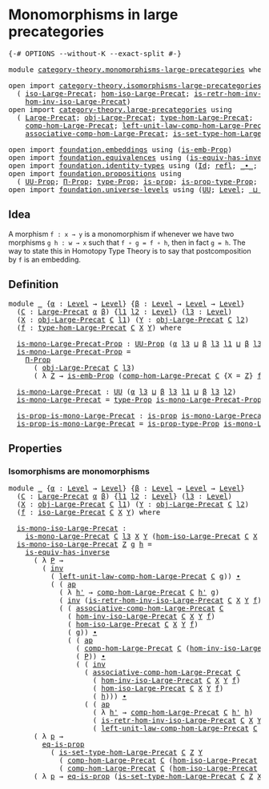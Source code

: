 # Monomorphisms in large precategories

<pre class="Agda"><a id="49" class="Symbol">{-#</a> <a id="53" class="Keyword">OPTIONS</a> <a id="61" class="Pragma">--without-K</a> <a id="73" class="Pragma">--exact-split</a> <a id="87" class="Symbol">#-}</a>

<a id="92" class="Keyword">module</a> <a id="99" href="category-theory.monomorphisms-large-precategories.html" class="Module">category-theory.monomorphisms-large-precategories</a> <a id="149" class="Keyword">where</a>

<a id="156" class="Keyword">open</a> <a id="161" class="Keyword">import</a> <a id="168" href="category-theory.isomorphisms-large-precategories.html" class="Module">category-theory.isomorphisms-large-precategories</a> <a id="217" class="Keyword">using</a>
  <a id="225" class="Symbol">(</a> <a id="227" href="category-theory.isomorphisms-large-precategories.html#1875" class="Function">iso-Large-Precat</a><a id="243" class="Symbol">;</a> <a id="245" href="category-theory.isomorphisms-large-precategories.html#2021" class="Function">hom-iso-Large-Precat</a><a id="265" class="Symbol">;</a> <a id="267" href="category-theory.isomorphisms-large-precategories.html#2658" class="Function">is-retr-hom-inv-iso-Large-Precat</a><a id="299" class="Symbol">;</a>
    <a id="305" href="category-theory.isomorphisms-large-precategories.html#2276" class="Function">hom-inv-iso-Large-Precat</a><a id="329" class="Symbol">)</a>
<a id="331" class="Keyword">open</a> <a id="336" class="Keyword">import</a> <a id="343" href="category-theory.large-precategories.html" class="Module">category-theory.large-precategories</a> <a id="379" class="Keyword">using</a>
  <a id="387" class="Symbol">(</a> <a id="389" href="category-theory.large-precategories.html#654" class="Record">Large-Precat</a><a id="401" class="Symbol">;</a> <a id="403" href="category-theory.large-precategories.html#772" class="Field">obj-Large-Precat</a><a id="419" class="Symbol">;</a> <a id="421" href="category-theory.large-precategories.html#2369" class="Function">type-hom-Large-Precat</a><a id="442" class="Symbol">;</a>
    <a id="448" href="category-theory.large-precategories.html#938" class="Field">comp-hom-Large-Precat</a><a id="469" class="Symbol">;</a> <a id="471" href="category-theory.large-precategories.html#1736" class="Field">left-unit-law-comp-hom-Large-Precat</a><a id="506" class="Symbol">;</a>
    <a id="512" href="category-theory.large-precategories.html#1294" class="Field">associative-comp-hom-Large-Precat</a><a id="545" class="Symbol">;</a> <a id="547" href="category-theory.large-precategories.html#2469" class="Function">is-set-type-hom-Large-Precat</a><a id="575" class="Symbol">)</a>

<a id="578" class="Keyword">open</a> <a id="583" class="Keyword">import</a> <a id="590" href="foundation.embeddings.html" class="Module">foundation.embeddings</a> <a id="612" class="Keyword">using</a> <a id="618" class="Symbol">(</a><a id="619" href="foundation.embeddings.html#1916" class="Function">is-emb-Prop</a><a id="630" class="Symbol">)</a>
<a id="632" class="Keyword">open</a> <a id="637" class="Keyword">import</a> <a id="644" href="foundation.equivalences.html" class="Module">foundation.equivalences</a> <a id="668" class="Keyword">using</a> <a id="674" class="Symbol">(</a><a id="675" href="foundation-core.equivalences.html#3000" class="Function">is-equiv-has-inverse</a><a id="695" class="Symbol">)</a>
<a id="697" class="Keyword">open</a> <a id="702" class="Keyword">import</a> <a id="709" href="foundation.identity-types.html" class="Module">foundation.identity-types</a> <a id="735" class="Keyword">using</a> <a id="741" class="Symbol">(</a><a id="742" href="foundation-core.identity-types.html#1754" class="Datatype">Id</a><a id="744" class="Symbol">;</a> <a id="746" href="foundation-core.identity-types.html#1807" class="InductiveConstructor">refl</a><a id="750" class="Symbol">;</a> <a id="752" href="foundation-core.identity-types.html#2412" class="Function Operator">_∙_</a><a id="755" class="Symbol">;</a> <a id="757" href="foundation-core.identity-types.html#3990" class="Function">ap</a><a id="759" class="Symbol">;</a> <a id="761" href="foundation-core.identity-types.html#2716" class="Function">inv</a><a id="764" class="Symbol">)</a>
<a id="766" class="Keyword">open</a> <a id="771" class="Keyword">import</a> <a id="778" href="foundation.propositions.html" class="Module">foundation.propositions</a> <a id="802" class="Keyword">using</a>
  <a id="810" class="Symbol">(</a> <a id="812" href="foundation-core.propositions.html#1380" class="Function">UU-Prop</a><a id="819" class="Symbol">;</a> <a id="821" href="foundation-core.propositions.html#6681" class="Function">Π-Prop</a><a id="827" class="Symbol">;</a> <a id="829" href="foundation-core.propositions.html#1482" class="Function">type-Prop</a><a id="838" class="Symbol">;</a> <a id="840" href="foundation-core.propositions.html#1296" class="Function">is-prop</a><a id="847" class="Symbol">;</a> <a id="849" href="foundation-core.propositions.html#1549" class="Function">is-prop-type-Prop</a><a id="866" class="Symbol">;</a> <a id="868" href="foundation-core.propositions.html#2706" class="Function">eq-is-prop</a><a id="878" class="Symbol">)</a>
<a id="880" class="Keyword">open</a> <a id="885" class="Keyword">import</a> <a id="892" href="foundation.universe-levels.html" class="Module">foundation.universe-levels</a> <a id="919" class="Keyword">using</a> <a id="925" class="Symbol">(</a><a id="926" href="foundation-core.universe-levels.html#222" class="Primitive">UU</a><a id="928" class="Symbol">;</a> <a id="930" href="Agda.Primitive.html#597" class="Postulate">Level</a><a id="935" class="Symbol">;</a> <a id="937" href="Agda.Primitive.html#810" class="Primitive Operator">_⊔_</a><a id="940" class="Symbol">)</a>
</pre>
## Idea

A morphism `f : x → y` is a monomorphism if whenever we have two morphisms `g h : w → x` such that `f ∘ g = f ∘ h`, then in fact `g = h`. The way to state this in Homotopy Type Theory is to say that postcomposition by `f` is an embedding.

## Definition

<pre class="Agda"><a id="1219" class="Keyword">module</a> <a id="1226" href="category-theory.monomorphisms-large-precategories.html#1226" class="Module">_</a> <a id="1228" class="Symbol">{</a><a id="1229" href="category-theory.monomorphisms-large-precategories.html#1229" class="Bound">α</a> <a id="1231" class="Symbol">:</a> <a id="1233" href="Agda.Primitive.html#597" class="Postulate">Level</a> <a id="1239" class="Symbol">→</a> <a id="1241" href="Agda.Primitive.html#597" class="Postulate">Level</a><a id="1246" class="Symbol">}</a> <a id="1248" class="Symbol">{</a><a id="1249" href="category-theory.monomorphisms-large-precategories.html#1249" class="Bound">β</a> <a id="1251" class="Symbol">:</a> <a id="1253" href="Agda.Primitive.html#597" class="Postulate">Level</a> <a id="1259" class="Symbol">→</a> <a id="1261" href="Agda.Primitive.html#597" class="Postulate">Level</a> <a id="1267" class="Symbol">→</a> <a id="1269" href="Agda.Primitive.html#597" class="Postulate">Level</a><a id="1274" class="Symbol">}</a>
  <a id="1278" class="Symbol">(</a><a id="1279" href="category-theory.monomorphisms-large-precategories.html#1279" class="Bound">C</a> <a id="1281" class="Symbol">:</a> <a id="1283" href="category-theory.large-precategories.html#654" class="Record">Large-Precat</a> <a id="1296" href="category-theory.monomorphisms-large-precategories.html#1229" class="Bound">α</a> <a id="1298" href="category-theory.monomorphisms-large-precategories.html#1249" class="Bound">β</a><a id="1299" class="Symbol">)</a> <a id="1301" class="Symbol">{</a><a id="1302" href="category-theory.monomorphisms-large-precategories.html#1302" class="Bound">l1</a> <a id="1305" href="category-theory.monomorphisms-large-precategories.html#1305" class="Bound">l2</a> <a id="1308" class="Symbol">:</a> <a id="1310" href="Agda.Primitive.html#597" class="Postulate">Level</a><a id="1315" class="Symbol">}</a> <a id="1317" class="Symbol">(</a><a id="1318" href="category-theory.monomorphisms-large-precategories.html#1318" class="Bound">l3</a> <a id="1321" class="Symbol">:</a> <a id="1323" href="Agda.Primitive.html#597" class="Postulate">Level</a><a id="1328" class="Symbol">)</a>
  <a id="1332" class="Symbol">(</a><a id="1333" href="category-theory.monomorphisms-large-precategories.html#1333" class="Bound">X</a> <a id="1335" class="Symbol">:</a> <a id="1337" href="category-theory.large-precategories.html#772" class="Field">obj-Large-Precat</a> <a id="1354" href="category-theory.monomorphisms-large-precategories.html#1279" class="Bound">C</a> <a id="1356" href="category-theory.monomorphisms-large-precategories.html#1302" class="Bound">l1</a><a id="1358" class="Symbol">)</a> <a id="1360" class="Symbol">(</a><a id="1361" href="category-theory.monomorphisms-large-precategories.html#1361" class="Bound">Y</a> <a id="1363" class="Symbol">:</a> <a id="1365" href="category-theory.large-precategories.html#772" class="Field">obj-Large-Precat</a> <a id="1382" href="category-theory.monomorphisms-large-precategories.html#1279" class="Bound">C</a> <a id="1384" href="category-theory.monomorphisms-large-precategories.html#1305" class="Bound">l2</a><a id="1386" class="Symbol">)</a>
  <a id="1390" class="Symbol">(</a><a id="1391" href="category-theory.monomorphisms-large-precategories.html#1391" class="Bound">f</a> <a id="1393" class="Symbol">:</a> <a id="1395" href="category-theory.large-precategories.html#2369" class="Function">type-hom-Large-Precat</a> <a id="1417" href="category-theory.monomorphisms-large-precategories.html#1279" class="Bound">C</a> <a id="1419" href="category-theory.monomorphisms-large-precategories.html#1333" class="Bound">X</a> <a id="1421" href="category-theory.monomorphisms-large-precategories.html#1361" class="Bound">Y</a><a id="1422" class="Symbol">)</a> <a id="1424" class="Keyword">where</a>

  <a id="1433" href="category-theory.monomorphisms-large-precategories.html#1433" class="Function">is-mono-Large-Precat-Prop</a> <a id="1459" class="Symbol">:</a> <a id="1461" href="foundation-core.propositions.html#1380" class="Function">UU-Prop</a> <a id="1469" class="Symbol">(</a><a id="1470" href="category-theory.monomorphisms-large-precategories.html#1229" class="Bound">α</a> <a id="1472" href="category-theory.monomorphisms-large-precategories.html#1318" class="Bound">l3</a> <a id="1475" href="Agda.Primitive.html#810" class="Primitive Operator">⊔</a> <a id="1477" href="category-theory.monomorphisms-large-precategories.html#1249" class="Bound">β</a> <a id="1479" href="category-theory.monomorphisms-large-precategories.html#1318" class="Bound">l3</a> <a id="1482" href="category-theory.monomorphisms-large-precategories.html#1302" class="Bound">l1</a> <a id="1485" href="Agda.Primitive.html#810" class="Primitive Operator">⊔</a> <a id="1487" href="category-theory.monomorphisms-large-precategories.html#1249" class="Bound">β</a> <a id="1489" href="category-theory.monomorphisms-large-precategories.html#1318" class="Bound">l3</a> <a id="1492" href="category-theory.monomorphisms-large-precategories.html#1305" class="Bound">l2</a><a id="1494" class="Symbol">)</a>
  <a id="1498" href="category-theory.monomorphisms-large-precategories.html#1433" class="Function">is-mono-Large-Precat-Prop</a> <a id="1524" class="Symbol">=</a>
    <a id="1530" href="foundation-core.propositions.html#6681" class="Function">Π-Prop</a>
      <a id="1543" class="Symbol">(</a> <a id="1545" href="category-theory.large-precategories.html#772" class="Field">obj-Large-Precat</a> <a id="1562" href="category-theory.monomorphisms-large-precategories.html#1279" class="Bound">C</a> <a id="1564" href="category-theory.monomorphisms-large-precategories.html#1318" class="Bound">l3</a><a id="1566" class="Symbol">)</a>
      <a id="1574" class="Symbol">(</a> <a id="1576" class="Symbol">λ</a> <a id="1578" href="category-theory.monomorphisms-large-precategories.html#1578" class="Bound">Z</a> <a id="1580" class="Symbol">→</a> <a id="1582" href="foundation.embeddings.html#1916" class="Function">is-emb-Prop</a> <a id="1594" class="Symbol">(</a><a id="1595" href="category-theory.large-precategories.html#938" class="Field">comp-hom-Large-Precat</a> <a id="1617" href="category-theory.monomorphisms-large-precategories.html#1279" class="Bound">C</a> <a id="1619" class="Symbol">{</a><a id="1620" class="Argument">X</a> <a id="1622" class="Symbol">=</a> <a id="1624" href="category-theory.monomorphisms-large-precategories.html#1578" class="Bound">Z</a><a id="1625" class="Symbol">}</a> <a id="1627" href="category-theory.monomorphisms-large-precategories.html#1391" class="Bound">f</a><a id="1628" class="Symbol">))</a>

  <a id="1634" href="category-theory.monomorphisms-large-precategories.html#1634" class="Function">is-mono-Large-Precat</a> <a id="1655" class="Symbol">:</a> <a id="1657" href="foundation-core.universe-levels.html#222" class="Primitive">UU</a> <a id="1660" class="Symbol">(</a><a id="1661" href="category-theory.monomorphisms-large-precategories.html#1229" class="Bound">α</a> <a id="1663" href="category-theory.monomorphisms-large-precategories.html#1318" class="Bound">l3</a> <a id="1666" href="Agda.Primitive.html#810" class="Primitive Operator">⊔</a> <a id="1668" href="category-theory.monomorphisms-large-precategories.html#1249" class="Bound">β</a> <a id="1670" href="category-theory.monomorphisms-large-precategories.html#1318" class="Bound">l3</a> <a id="1673" href="category-theory.monomorphisms-large-precategories.html#1302" class="Bound">l1</a> <a id="1676" href="Agda.Primitive.html#810" class="Primitive Operator">⊔</a> <a id="1678" href="category-theory.monomorphisms-large-precategories.html#1249" class="Bound">β</a> <a id="1680" href="category-theory.monomorphisms-large-precategories.html#1318" class="Bound">l3</a> <a id="1683" href="category-theory.monomorphisms-large-precategories.html#1305" class="Bound">l2</a><a id="1685" class="Symbol">)</a>
  <a id="1689" href="category-theory.monomorphisms-large-precategories.html#1634" class="Function">is-mono-Large-Precat</a> <a id="1710" class="Symbol">=</a> <a id="1712" href="foundation-core.propositions.html#1482" class="Function">type-Prop</a> <a id="1722" href="category-theory.monomorphisms-large-precategories.html#1433" class="Function">is-mono-Large-Precat-Prop</a>

  <a id="1751" href="category-theory.monomorphisms-large-precategories.html#1751" class="Function">is-prop-is-mono-Large-Precat</a> <a id="1780" class="Symbol">:</a> <a id="1782" href="foundation-core.propositions.html#1296" class="Function">is-prop</a> <a id="1790" href="category-theory.monomorphisms-large-precategories.html#1634" class="Function">is-mono-Large-Precat</a>
  <a id="1813" href="category-theory.monomorphisms-large-precategories.html#1751" class="Function">is-prop-is-mono-Large-Precat</a> <a id="1842" class="Symbol">=</a> <a id="1844" href="foundation-core.propositions.html#1549" class="Function">is-prop-type-Prop</a> <a id="1862" href="category-theory.monomorphisms-large-precategories.html#1433" class="Function">is-mono-Large-Precat-Prop</a>
</pre>
## Properties

### Isomorphisms are monomorphisms

<pre class="Agda"><a id="1952" class="Keyword">module</a> <a id="1959" href="category-theory.monomorphisms-large-precategories.html#1959" class="Module">_</a> <a id="1961" class="Symbol">{</a><a id="1962" href="category-theory.monomorphisms-large-precategories.html#1962" class="Bound">α</a> <a id="1964" class="Symbol">:</a> <a id="1966" href="Agda.Primitive.html#597" class="Postulate">Level</a> <a id="1972" class="Symbol">→</a> <a id="1974" href="Agda.Primitive.html#597" class="Postulate">Level</a><a id="1979" class="Symbol">}</a> <a id="1981" class="Symbol">{</a><a id="1982" href="category-theory.monomorphisms-large-precategories.html#1982" class="Bound">β</a> <a id="1984" class="Symbol">:</a> <a id="1986" href="Agda.Primitive.html#597" class="Postulate">Level</a> <a id="1992" class="Symbol">→</a> <a id="1994" href="Agda.Primitive.html#597" class="Postulate">Level</a> <a id="2000" class="Symbol">→</a> <a id="2002" href="Agda.Primitive.html#597" class="Postulate">Level</a><a id="2007" class="Symbol">}</a>
  <a id="2011" class="Symbol">(</a><a id="2012" href="category-theory.monomorphisms-large-precategories.html#2012" class="Bound">C</a> <a id="2014" class="Symbol">:</a> <a id="2016" href="category-theory.large-precategories.html#654" class="Record">Large-Precat</a> <a id="2029" href="category-theory.monomorphisms-large-precategories.html#1962" class="Bound">α</a> <a id="2031" href="category-theory.monomorphisms-large-precategories.html#1982" class="Bound">β</a><a id="2032" class="Symbol">)</a> <a id="2034" class="Symbol">{</a><a id="2035" href="category-theory.monomorphisms-large-precategories.html#2035" class="Bound">l1</a> <a id="2038" href="category-theory.monomorphisms-large-precategories.html#2038" class="Bound">l2</a> <a id="2041" class="Symbol">:</a> <a id="2043" href="Agda.Primitive.html#597" class="Postulate">Level</a><a id="2048" class="Symbol">}</a> <a id="2050" class="Symbol">(</a><a id="2051" href="category-theory.monomorphisms-large-precategories.html#2051" class="Bound">l3</a> <a id="2054" class="Symbol">:</a> <a id="2056" href="Agda.Primitive.html#597" class="Postulate">Level</a><a id="2061" class="Symbol">)</a>
  <a id="2065" class="Symbol">(</a><a id="2066" href="category-theory.monomorphisms-large-precategories.html#2066" class="Bound">X</a> <a id="2068" class="Symbol">:</a> <a id="2070" href="category-theory.large-precategories.html#772" class="Field">obj-Large-Precat</a> <a id="2087" href="category-theory.monomorphisms-large-precategories.html#2012" class="Bound">C</a> <a id="2089" href="category-theory.monomorphisms-large-precategories.html#2035" class="Bound">l1</a><a id="2091" class="Symbol">)</a> <a id="2093" class="Symbol">(</a><a id="2094" href="category-theory.monomorphisms-large-precategories.html#2094" class="Bound">Y</a> <a id="2096" class="Symbol">:</a> <a id="2098" href="category-theory.large-precategories.html#772" class="Field">obj-Large-Precat</a> <a id="2115" href="category-theory.monomorphisms-large-precategories.html#2012" class="Bound">C</a> <a id="2117" href="category-theory.monomorphisms-large-precategories.html#2038" class="Bound">l2</a><a id="2119" class="Symbol">)</a>
  <a id="2123" class="Symbol">(</a><a id="2124" href="category-theory.monomorphisms-large-precategories.html#2124" class="Bound">f</a> <a id="2126" class="Symbol">:</a> <a id="2128" href="category-theory.isomorphisms-large-precategories.html#1875" class="Function">iso-Large-Precat</a> <a id="2145" href="category-theory.monomorphisms-large-precategories.html#2012" class="Bound">C</a> <a id="2147" href="category-theory.monomorphisms-large-precategories.html#2066" class="Bound">X</a> <a id="2149" href="category-theory.monomorphisms-large-precategories.html#2094" class="Bound">Y</a><a id="2150" class="Symbol">)</a> <a id="2152" class="Keyword">where</a>

  <a id="2161" href="category-theory.monomorphisms-large-precategories.html#2161" class="Function">is-mono-iso-Large-Precat</a> <a id="2186" class="Symbol">:</a>
    <a id="2192" href="category-theory.monomorphisms-large-precategories.html#1634" class="Function">is-mono-Large-Precat</a> <a id="2213" href="category-theory.monomorphisms-large-precategories.html#2012" class="Bound">C</a> <a id="2215" href="category-theory.monomorphisms-large-precategories.html#2051" class="Bound">l3</a> <a id="2218" href="category-theory.monomorphisms-large-precategories.html#2066" class="Bound">X</a> <a id="2220" href="category-theory.monomorphisms-large-precategories.html#2094" class="Bound">Y</a> <a id="2222" class="Symbol">(</a><a id="2223" href="category-theory.isomorphisms-large-precategories.html#2021" class="Function">hom-iso-Large-Precat</a> <a id="2244" href="category-theory.monomorphisms-large-precategories.html#2012" class="Bound">C</a> <a id="2246" href="category-theory.monomorphisms-large-precategories.html#2066" class="Bound">X</a> <a id="2248" href="category-theory.monomorphisms-large-precategories.html#2094" class="Bound">Y</a> <a id="2250" href="category-theory.monomorphisms-large-precategories.html#2124" class="Bound">f</a><a id="2251" class="Symbol">)</a>
  <a id="2255" href="category-theory.monomorphisms-large-precategories.html#2161" class="Function">is-mono-iso-Large-Precat</a> <a id="2280" href="category-theory.monomorphisms-large-precategories.html#2280" class="Bound">Z</a> <a id="2282" href="category-theory.monomorphisms-large-precategories.html#2282" class="Bound">g</a> <a id="2284" href="category-theory.monomorphisms-large-precategories.html#2284" class="Bound">h</a> <a id="2286" class="Symbol">=</a>
    <a id="2292" href="foundation-core.equivalences.html#3000" class="Function">is-equiv-has-inverse</a>
      <a id="2319" class="Symbol">(</a> <a id="2321" class="Symbol">λ</a> <a id="2323" href="category-theory.monomorphisms-large-precategories.html#2323" class="Bound">P</a> <a id="2325" class="Symbol">→</a>
        <a id="2335" class="Symbol">(</a> <a id="2337" href="foundation-core.identity-types.html#2716" class="Function">inv</a>
          <a id="2351" class="Symbol">(</a> <a id="2353" href="category-theory.large-precategories.html#1736" class="Field">left-unit-law-comp-hom-Large-Precat</a> <a id="2389" href="category-theory.monomorphisms-large-precategories.html#2012" class="Bound">C</a> <a id="2391" href="category-theory.monomorphisms-large-precategories.html#2282" class="Bound">g</a><a id="2392" class="Symbol">))</a> <a id="2395" href="foundation-core.identity-types.html#2412" class="Function Operator">∙</a>
          <a id="2407" class="Symbol">(</a> <a id="2409" class="Symbol">(</a> <a id="2411" href="foundation-core.identity-types.html#3990" class="Function">ap</a>
            <a id="2426" class="Symbol">(</a> <a id="2428" class="Symbol">λ</a> <a id="2430" href="category-theory.monomorphisms-large-precategories.html#2430" class="Bound">h&#39;</a> <a id="2433" class="Symbol">→</a> <a id="2435" href="category-theory.large-precategories.html#938" class="Field">comp-hom-Large-Precat</a> <a id="2457" href="category-theory.monomorphisms-large-precategories.html#2012" class="Bound">C</a> <a id="2459" href="category-theory.monomorphisms-large-precategories.html#2430" class="Bound">h&#39;</a> <a id="2462" href="category-theory.monomorphisms-large-precategories.html#2282" class="Bound">g</a><a id="2463" class="Symbol">)</a>
            <a id="2477" class="Symbol">(</a> <a id="2479" href="foundation-core.identity-types.html#2716" class="Function">inv</a> <a id="2483" class="Symbol">(</a><a id="2484" href="category-theory.isomorphisms-large-precategories.html#2658" class="Function">is-retr-hom-inv-iso-Large-Precat</a> <a id="2517" href="category-theory.monomorphisms-large-precategories.html#2012" class="Bound">C</a> <a id="2519" href="category-theory.monomorphisms-large-precategories.html#2066" class="Bound">X</a> <a id="2521" href="category-theory.monomorphisms-large-precategories.html#2094" class="Bound">Y</a> <a id="2523" href="category-theory.monomorphisms-large-precategories.html#2124" class="Bound">f</a><a id="2524" class="Symbol">)))</a> <a id="2528" href="foundation-core.identity-types.html#2412" class="Function Operator">∙</a>
            <a id="2542" class="Symbol">(</a> <a id="2544" class="Symbol">(</a> <a id="2546" href="category-theory.large-precategories.html#1294" class="Field">associative-comp-hom-Large-Precat</a> <a id="2580" href="category-theory.monomorphisms-large-precategories.html#2012" class="Bound">C</a>
              <a id="2596" class="Symbol">(</a> <a id="2598" href="category-theory.isomorphisms-large-precategories.html#2276" class="Function">hom-inv-iso-Large-Precat</a> <a id="2623" href="category-theory.monomorphisms-large-precategories.html#2012" class="Bound">C</a> <a id="2625" href="category-theory.monomorphisms-large-precategories.html#2066" class="Bound">X</a> <a id="2627" href="category-theory.monomorphisms-large-precategories.html#2094" class="Bound">Y</a> <a id="2629" href="category-theory.monomorphisms-large-precategories.html#2124" class="Bound">f</a><a id="2630" class="Symbol">)</a>
              <a id="2646" class="Symbol">(</a> <a id="2648" href="category-theory.isomorphisms-large-precategories.html#2021" class="Function">hom-iso-Large-Precat</a> <a id="2669" href="category-theory.monomorphisms-large-precategories.html#2012" class="Bound">C</a> <a id="2671" href="category-theory.monomorphisms-large-precategories.html#2066" class="Bound">X</a> <a id="2673" href="category-theory.monomorphisms-large-precategories.html#2094" class="Bound">Y</a> <a id="2675" href="category-theory.monomorphisms-large-precategories.html#2124" class="Bound">f</a><a id="2676" class="Symbol">)</a>
              <a id="2692" class="Symbol">(</a> <a id="2694" href="category-theory.monomorphisms-large-precategories.html#2282" class="Bound">g</a><a id="2695" class="Symbol">))</a> <a id="2698" href="foundation-core.identity-types.html#2412" class="Function Operator">∙</a>
              <a id="2714" class="Symbol">(</a> <a id="2716" class="Symbol">(</a> <a id="2718" href="foundation-core.identity-types.html#3990" class="Function">ap</a>
                <a id="2737" class="Symbol">(</a> <a id="2739" href="category-theory.large-precategories.html#938" class="Field">comp-hom-Large-Precat</a> <a id="2761" href="category-theory.monomorphisms-large-precategories.html#2012" class="Bound">C</a> <a id="2763" class="Symbol">(</a><a id="2764" href="category-theory.isomorphisms-large-precategories.html#2276" class="Function">hom-inv-iso-Large-Precat</a> <a id="2789" href="category-theory.monomorphisms-large-precategories.html#2012" class="Bound">C</a> <a id="2791" href="category-theory.monomorphisms-large-precategories.html#2066" class="Bound">X</a> <a id="2793" href="category-theory.monomorphisms-large-precategories.html#2094" class="Bound">Y</a> <a id="2795" href="category-theory.monomorphisms-large-precategories.html#2124" class="Bound">f</a><a id="2796" class="Symbol">))</a>
                <a id="2815" class="Symbol">(</a> <a id="2817" href="category-theory.monomorphisms-large-precategories.html#2323" class="Bound">P</a><a id="2818" class="Symbol">))</a> <a id="2821" href="foundation-core.identity-types.html#2412" class="Function Operator">∙</a>
                <a id="2839" class="Symbol">(</a> <a id="2841" class="Symbol">(</a> <a id="2843" href="foundation-core.identity-types.html#2716" class="Function">inv</a>
                  <a id="2865" class="Symbol">(</a> <a id="2867" href="category-theory.large-precategories.html#1294" class="Field">associative-comp-hom-Large-Precat</a> <a id="2901" href="category-theory.monomorphisms-large-precategories.html#2012" class="Bound">C</a>
                    <a id="2923" class="Symbol">(</a> <a id="2925" href="category-theory.isomorphisms-large-precategories.html#2276" class="Function">hom-inv-iso-Large-Precat</a> <a id="2950" href="category-theory.monomorphisms-large-precategories.html#2012" class="Bound">C</a> <a id="2952" href="category-theory.monomorphisms-large-precategories.html#2066" class="Bound">X</a> <a id="2954" href="category-theory.monomorphisms-large-precategories.html#2094" class="Bound">Y</a> <a id="2956" href="category-theory.monomorphisms-large-precategories.html#2124" class="Bound">f</a><a id="2957" class="Symbol">)</a>
                    <a id="2979" class="Symbol">(</a> <a id="2981" href="category-theory.isomorphisms-large-precategories.html#2021" class="Function">hom-iso-Large-Precat</a> <a id="3002" href="category-theory.monomorphisms-large-precategories.html#2012" class="Bound">C</a> <a id="3004" href="category-theory.monomorphisms-large-precategories.html#2066" class="Bound">X</a> <a id="3006" href="category-theory.monomorphisms-large-precategories.html#2094" class="Bound">Y</a> <a id="3008" href="category-theory.monomorphisms-large-precategories.html#2124" class="Bound">f</a><a id="3009" class="Symbol">)</a>
                    <a id="3031" class="Symbol">(</a> <a id="3033" href="category-theory.monomorphisms-large-precategories.html#2284" class="Bound">h</a><a id="3034" class="Symbol">)))</a> <a id="3038" href="foundation-core.identity-types.html#2412" class="Function Operator">∙</a>
                  <a id="3058" class="Symbol">(</a> <a id="3060" class="Symbol">(</a> <a id="3062" href="foundation-core.identity-types.html#3990" class="Function">ap</a>
                    <a id="3085" class="Symbol">(</a> <a id="3087" class="Symbol">λ</a> <a id="3089" href="category-theory.monomorphisms-large-precategories.html#3089" class="Bound">h&#39;</a> <a id="3092" class="Symbol">→</a> <a id="3094" href="category-theory.large-precategories.html#938" class="Field">comp-hom-Large-Precat</a> <a id="3116" href="category-theory.monomorphisms-large-precategories.html#2012" class="Bound">C</a> <a id="3118" href="category-theory.monomorphisms-large-precategories.html#3089" class="Bound">h&#39;</a> <a id="3121" href="category-theory.monomorphisms-large-precategories.html#2284" class="Bound">h</a><a id="3122" class="Symbol">)</a>
                    <a id="3144" class="Symbol">(</a> <a id="3146" href="category-theory.isomorphisms-large-precategories.html#2658" class="Function">is-retr-hom-inv-iso-Large-Precat</a> <a id="3179" href="category-theory.monomorphisms-large-precategories.html#2012" class="Bound">C</a> <a id="3181" href="category-theory.monomorphisms-large-precategories.html#2066" class="Bound">X</a> <a id="3183" href="category-theory.monomorphisms-large-precategories.html#2094" class="Bound">Y</a> <a id="3185" href="category-theory.monomorphisms-large-precategories.html#2124" class="Bound">f</a><a id="3186" class="Symbol">))</a> <a id="3189" href="foundation-core.identity-types.html#2412" class="Function Operator">∙</a>
                    <a id="3211" class="Symbol">(</a> <a id="3213" href="category-theory.large-precategories.html#1736" class="Field">left-unit-law-comp-hom-Large-Precat</a> <a id="3249" href="category-theory.monomorphisms-large-precategories.html#2012" class="Bound">C</a> <a id="3251" href="category-theory.monomorphisms-large-precategories.html#2284" class="Bound">h</a><a id="3252" class="Symbol">)))))))</a>
      <a id="3266" class="Symbol">(</a> <a id="3268" class="Symbol">λ</a> <a id="3270" href="category-theory.monomorphisms-large-precategories.html#3270" class="Bound">p</a> <a id="3272" class="Symbol">→</a>
        <a id="3282" href="foundation-core.propositions.html#2706" class="Function">eq-is-prop</a>
          <a id="3303" class="Symbol">(</a> <a id="3305" href="category-theory.large-precategories.html#2469" class="Function">is-set-type-hom-Large-Precat</a> <a id="3334" href="category-theory.monomorphisms-large-precategories.html#2012" class="Bound">C</a> <a id="3336" href="category-theory.monomorphisms-large-precategories.html#2280" class="Bound">Z</a> <a id="3338" href="category-theory.monomorphisms-large-precategories.html#2094" class="Bound">Y</a>
            <a id="3352" class="Symbol">(</a> <a id="3354" href="category-theory.large-precategories.html#938" class="Field">comp-hom-Large-Precat</a> <a id="3376" href="category-theory.monomorphisms-large-precategories.html#2012" class="Bound">C</a> <a id="3378" class="Symbol">(</a><a id="3379" href="category-theory.isomorphisms-large-precategories.html#2021" class="Function">hom-iso-Large-Precat</a> <a id="3400" href="category-theory.monomorphisms-large-precategories.html#2012" class="Bound">C</a> <a id="3402" href="category-theory.monomorphisms-large-precategories.html#2066" class="Bound">X</a> <a id="3404" href="category-theory.monomorphisms-large-precategories.html#2094" class="Bound">Y</a> <a id="3406" href="category-theory.monomorphisms-large-precategories.html#2124" class="Bound">f</a><a id="3407" class="Symbol">)</a> <a id="3409" href="category-theory.monomorphisms-large-precategories.html#2282" class="Bound">g</a><a id="3410" class="Symbol">)</a>
            <a id="3424" class="Symbol">(</a> <a id="3426" href="category-theory.large-precategories.html#938" class="Field">comp-hom-Large-Precat</a> <a id="3448" href="category-theory.monomorphisms-large-precategories.html#2012" class="Bound">C</a> <a id="3450" class="Symbol">(</a><a id="3451" href="category-theory.isomorphisms-large-precategories.html#2021" class="Function">hom-iso-Large-Precat</a> <a id="3472" href="category-theory.monomorphisms-large-precategories.html#2012" class="Bound">C</a> <a id="3474" href="category-theory.monomorphisms-large-precategories.html#2066" class="Bound">X</a> <a id="3476" href="category-theory.monomorphisms-large-precategories.html#2094" class="Bound">Y</a> <a id="3478" href="category-theory.monomorphisms-large-precategories.html#2124" class="Bound">f</a><a id="3479" class="Symbol">)</a> <a id="3481" href="category-theory.monomorphisms-large-precategories.html#2284" class="Bound">h</a><a id="3482" class="Symbol">)))</a>
      <a id="3492" class="Symbol">(</a> <a id="3494" class="Symbol">λ</a> <a id="3496" href="category-theory.monomorphisms-large-precategories.html#3496" class="Bound">p</a> <a id="3498" class="Symbol">→</a> <a id="3500" href="foundation-core.propositions.html#2706" class="Function">eq-is-prop</a> <a id="3511" class="Symbol">(</a><a id="3512" href="category-theory.large-precategories.html#2469" class="Function">is-set-type-hom-Large-Precat</a> <a id="3541" href="category-theory.monomorphisms-large-precategories.html#2012" class="Bound">C</a> <a id="3543" href="category-theory.monomorphisms-large-precategories.html#2280" class="Bound">Z</a> <a id="3545" href="category-theory.monomorphisms-large-precategories.html#2066" class="Bound">X</a> <a id="3547" href="category-theory.monomorphisms-large-precategories.html#2282" class="Bound">g</a> <a id="3549" href="category-theory.monomorphisms-large-precategories.html#2284" class="Bound">h</a><a id="3550" class="Symbol">))</a>
</pre>